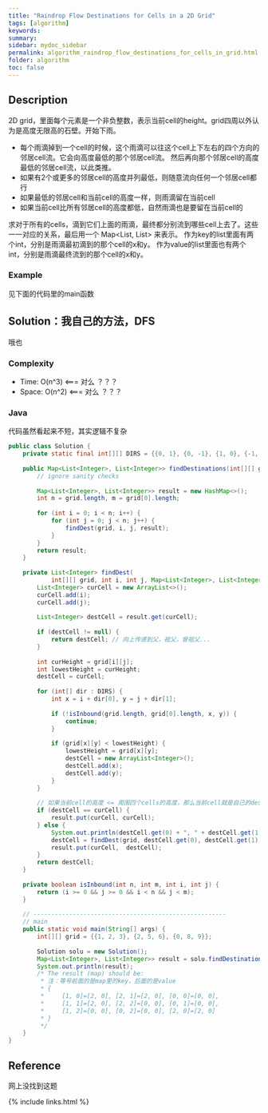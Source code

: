 ```yaml
---
title: "Raindrop Flow Destinations for Cells in a 2D Grid"
tags: [algorithm]
keywords:
summary:
sidebar: mydoc_sidebar
permalink: algorithm_raindrop_flow_destinations_for_cells_in_grid.html
folder: algorithm
toc: false
---
```


## Description
2D grid，里面每个元素是一个非负整数，表示当前cell的height。grid四周以外认为是高度无限高的石壁。开始下雨。
* 每个雨滴掉到一个cell的时候，这个雨滴可以往这个cell上下左右的四个方向的邻居cell流。它会向高度最低的那个邻居cell流。
然后再向那个邻居cell的高度最低的邻居cell流，以此类推。
* 如果有2个或更多的邻居cell的高度并列最低，则随意流向任何一个邻居cell都行
* 如果最低的邻居cell和当前cell的高度一样，则雨滴留在当前cell
* 如果当前cell比所有邻居cell的高度都低，自然雨滴也是要留在当前cell的

求对于所有的cells，滴到它们上面的雨滴，最终都分别流到哪些cell上去了。这些一一对应的关系，最后用一个 Map<List<Integer>, List<Integer>> 来表示。
作为key的list里面有两个int，分别是雨滴最初滴到的那个cell的x和y。
作为value的list里面也有两个int，分别是雨滴最终流到的那个cell的x和y。

### Example
见下面的代码里的main函数

## Solution：我自己的方法，DFS
哦也

### Complexity
* Time: O(n^3) <=== 对么 ？？？
* Space: O(n^2) <=== 对么 ？？？

### Java
代码虽然看起来不短，其实逻辑不复杂
```java
public class Solution {
    private static final int[][] DIRS = {{0, 1}, {0, -1}, {1, 0}, {-1, 0}};
    
    public Map<List<Integer>, List<Integer>> findDestinations(int[][] grid) {
        // ignore sanity checks
        
        Map<List<Integer>, List<Integer>> result = new HashMap<>();
        int n = grid.length, m = grid[0].length;
        
        for (int i = 0; i < n; i++) {
            for (int j = 0; j < n; j++) {
                findDest(grid, i, j, result);
            }
        }
        return result;
    }
    
    private List<Integer> findDest(
            int[][] grid, int i, int j, Map<List<Integer>, List<Integer>> result) {
        List<Integer> curCell = new ArrayList<>();
        curCell.add(i);
        curCell.add(j);
        
        List<Integer> destCell = result.get(curCell);
        
        if (destCell != null) {
            return destCell; // 向上传递到父，祖父，曾祖父...
        }
        
        int curHeight = grid[i][j];
        int lowestHeight = curHeight;
        destCell = curCell;
        
        for (int[] dir : DIRS) {
            int x = i + dir[0], y = j + dir[1];
            
            if (!isInbound(grid.length, grid[0].length, x, y)) {
                continue;
            }
            
            if (grid[x][y] < lowestHeight) {
                lowestHeight = grid[x][y];
                destCell = new ArrayList<Integer>();
                destCell.add(x);
                destCell.add(y);
            }
        }
        
        // 如果当前cell的高度 <= 周围四个cells的高度，那么当前cell就是自己的destination cell
        if (destCell == curCell) {
            result.put(curCell, curCell);
        } else {
            System.out.println(destCell.get(0) + ", " + destCell.get(1));
            destCell = findDest(grid, destCell.get(0), destCell.get(1), result);
            result.put(curCell,  destCell);
        }
        return destCell;
    }
    
    private boolean isInbound(int n, int m, int i, int j) {
        return (i >= 0 && j >= 0 && i < n && j < m);
    }
    
    // ------------------------------------------------------
    // main
    public static void main(String[] args) {
        int[][] grid = {{1, 2, 3}, {2, 5, 6}, {0, 8, 9}};
        
        Solution solu = new Solution();
        Map<List<Integer>, List<Integer>> result = solu.findDestinations(grid);
        System.out.println(result);
        /* The result (map) should be: 
         * 注：等号前面的是map里的key，后面的是value
         * {
         *     [1, 0]=[2, 0], [2, 1]=[2, 0], [0, 0]=[0, 0], 
         *     [1, 1]=[2, 0], [2, 2]=[0, 0], [0, 1]=[0, 0], 
         *     [1, 2]=[0, 0], [0, 2]=[0, 0], [2, 0]=[2, 0]
         * }
         */
    }
}
```

## Reference
网上没找到这题

{% include links.html %}
